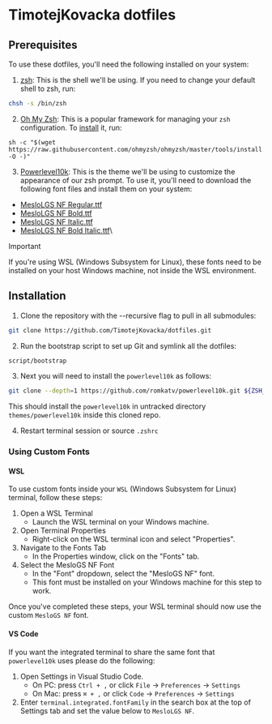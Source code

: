 # TimotejKovacka dotfiles

## Prerequisites

To use these dotfiles, you'll need the following installed on your system:

1. [zsh](https://www.zsh.org/): This is the shell we'll be using. If you need to change your default shell to zsh, run:

```sh
chsh -s /bin/zsh
```

2. [Oh My Zsh](https://ohmyz.sh/): This is a popular framework for managing your `zsh` configuration. To [install](https://ohmyz.sh/#install) it, run:

```
sh -c "$(wget https://raw.githubusercontent.com/ohmyzsh/ohmyzsh/master/tools/install.sh -O -)"
```

3. [Powerlevel10k](https://github.com/romkatv/powerlevel10k): This is the theme we'll be using to customize the appearance of our zsh prompt. To use it, you'll need to download the following font files and install them on your system:
  - [MesloLGS NF Regular.ttf](https://github.com/romkatv/powerlevel10k-media/raw/master/MesloLGS%20NF%20Regular.ttf)
  - [MesloLGS NF Bold.ttf](https://github.com/romkatv/powerlevel10k-media/raw/master/MesloLGS%20NF%20Bold.ttf)
  - [MesloLGS NF Italic.ttf](https://github.com/romkatv/powerlevel10k-media/raw/master/MesloLGS%20NF%20Italic.ttf)
  - [MesloLGS NF Bold Italic.ttf](https://github.com/romkatv/powerlevel10k-media/raw/master/MesloLGS%20NF%20Bold%20Italic.ttf)\

> [!IMPORTANT]  
> If you're using WSL (Windows Subsystem for Linux), these fonts need to be installed on your host Windows machine, not inside the WSL environment.

## Installation

1. Clone the repository with the --recursive flag to pull in all submodules:

```sh
git clone https://github.com/TimotejKovacka/dotfiles.git
```

2. Run the bootstrap script to set up Git and symlink all the dotfiles:

```sh
script/bootstrap
```

3. Next you will need to install the `powerlevel10k` as follows:

```sh
git clone --depth=1 https://github.com/romkatv/powerlevel10k.git ${ZSH_CUSTOM:-$HOME/.oh-my-zsh/custom}/themes/powerlevel10k
```

This should install the `powerlevel10k` in untracked directory `themes/powerlevel10k` inside this cloned repo.

4. Restart terminal session or source `.zshrc`

### Using Custom Fonts

#### WSL

To use custom fonts inside your `WSL` (Windows Subsystem for Linux) terminal, follow these steps:
1. Open a WSL Terminal
    - Launch the WSL terminal on your Windows machine.
2. Open Terminal Properties
    - Right-click on the WSL terminal icon and select "Properties".
3. Navigate to the Fonts Tab
    - In the Properties window, click on the "Fonts" tab.
4. Select the MesloGS NF Font
    - In the "Font" dropdown, select the "MesloGS NF" font.
    - This font must be installed on your Windows machine for this step to work.

Once you've completed these steps, your WSL terminal should now use the custom `MesloGS NF` font.

#### VS Code

If you want the integrated terminal to share the same font that `powerlevel10k` uses please do the following:

1. Open Settings in Visual Studio Code.
    - On PC: press `Ctrl + ,` or click `File` → `Preferences` → `Settings`
    - On Mac: press `⌘ + ,` or click `Code` → `Preferences` → `Settings`
2. Enter `terminal.integrated.fontFamily` in the search box at the top of Settings tab and set the value below to `MesloLGS NF`.